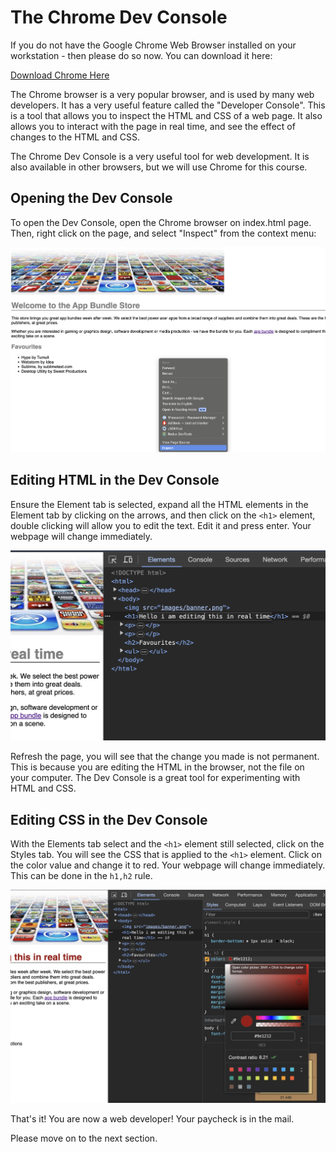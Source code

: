 # The Chrome Dev Console

If you do not have the Google Chrome Web Browser installed on your workstation - then please do so now. You can download it here:

[Download Chrome Here](https://www.google.com/chrome/)

The Chrome browser is a very popular browser, and is used by many web developers. It has a very useful feature called the "Developer Console". This is a tool that allows you to inspect the HTML and CSS of a web page. It also allows you to interact with the page in real time, and see the effect of changes to the HTML and CSS.

The Chrome Dev Console is a very useful tool for web development. It is also available in other browsers, but we will use Chrome for this course.

## Opening the Dev Console

To open the Dev Console, open the Chrome browser on index.html page. Then, right click on the page, and select "Inspect" from the context menu:

![Alt text](img/image2.png)

## Editing HTML in the Dev Console

Ensure the Element tab is selected, expand all the HTML elements in the Element tab by clicking on the arrows, and then click on the `<h1>` element, double clicking will allow you to edit the text.  Edit it and press enter.  Your webpage will change immediately.

![Alt text](img/image-1.png)

Refresh the page, you will see that the change you made is not permanent.  This is because you are editing the HTML in the browser, not the file on your computer.  The Dev Console is a great tool for experimenting with HTML and CSS.

## Editing CSS in the Dev Console

With the Elements tab select and the `<h1>` element still selected, click on the Styles tab.  You will see the CSS that is applied to the `<h1>` element.  Click on the color value and change it to red.  Your webpage will change immediately.  This can be done in the `h1,h2` rule.

![Alt text](img/image-2.png)

That's it!  You are now a web developer! Your paycheck is in the mail.

Please move on to the next section.